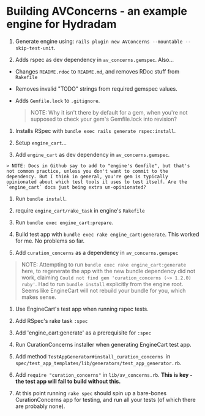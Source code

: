 # Building AVConcerns - an example engine for Hydradam

1. Generate engine using: `rails plugin new AVConcerns --mountable --skip-test-unit`.

1. Adds rspec as dev dependency in `av_concerns.gemspec`. Also...

  * Changes `README.rdoc` to `README.md`, and removes RDoc stuff from `Rakefile`

  * Removes invalid "TODO" strings from required gemspec values.

  * Adds `Gemfile.lock` to `.gitignore`.

    > NOTE: Why it isn't there by default for a gem, when you're not supposed to check your gem's Gemfile.lock into revision?

1. Installs RSpec with `bundle exec rails generate rspec:install`.

1. Setup `engine_cart`...

  1. Add `engine_cart` as dev dependency in `av_concerns.gemspec`.

    > NOTE: Docs in Github say to add to "engine's Gemfile", but that's not common practice, unless you don't want to commit to the dependency. But I think in general, you're gem is typically opinionated about which test tools it uses to test itself. Are the `engine_cart` docs just being extra un-opinionated?

  1. Run `bundle install`.

  1. require `engine_cart/rake_task` in engine's `Rakefile`

  1. Run `bundle exec engine_cart:prepare`.

  1. Build test app with `bundle exec rake engine_cart:generate`. This worked for me. No problems so far.

1. Add `curation_concerns` as a dependency in `av_concerns.gemspec`

  > NOTE: Attempting to run `bundle exec rake engine_cart:generate` here, to regenerate the app with the new bundle dependency did not work, claiming `Could not find gem 'curation_concerns (~> 1.2.0) ruby'`. Had to run `bundle install` explicitly from the engine root. Seems like EngineCart will not rebuild your bundle for you, which makes sense.

1. Use EngineCart's test app when running rspec tests.

  1. Add RSpec's rake task `:spec`

  1. Add 'engine_cart:generate' as a prerequisite for `:spec`

1. Run CurationConcerns installer when generating EngineCart test app.

  1. Add method `TestAppGenerator#install_curation_concerns `in `spec/test_app_templates/lib/generators/test_app_generator.rb`.

  1. Add `require "curation_concerns"` in `lib/av_concerns.rb`. **This is key - the test app will fail to build without this.**

  1. At this point running `rake spec` should spin up a bare-bones CurationConcerns app for testing, and run all your tests (of which there are probably none).